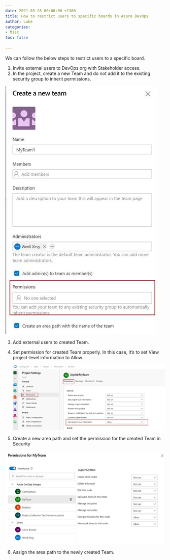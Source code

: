 ```yaml
---
date: 2021-03-28 00:00:00 +1300
title: How to restrict users to specific boards in Azure DevOps
author: Luke
categories:
- Misc
toc: false

---
```

We can follow the below steps to restrict users to a specific board.

1. Invite external users to DevOps org with Stakeholder access.
2. In the project, create a new Team and do not add it to the existing security group to inherit permissions.

![](/uploads/azdevopsboard1.jpg)

3. Add external users to created Team.
4. Set permission for created Team properly. In this case, it’s to set View project-level information to Allow.

   ![](/uploads/azdevopsboard2.jpg)
5. Create a new area path and set the permission for the created Team in Security

![](/uploads/azdevopsboard3.jpg)

6. Assign the area path to the newly created Team.